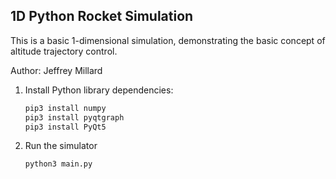 ## 1D Python Rocket Simulation

This is a basic 1-dimensional simulation, demonstrating the basic concept of altitude trajectory control.

Author: Jeffrey Millard

1. Install Python library dependencies:
    ```bash
    pip3 install numpy
    pip3 install pyqtgraph
    pip3 install PyQt5
    ```

1. Run the simulator
    ```bash
    python3 main.py
    ```
